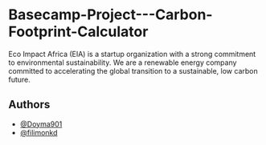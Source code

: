 # Basecamp-Project---Carbon-Footprint-Calculator
Eco Impact Africa (EIA) is a startup organization with a strong commitment to environmental sustainability.  We are a renewable energy company committed to accelerating the global transition to a sustainable, low carbon future.

## Authors

- [@Doyma901](https://www.github.com/Doyma901)
- [@filimonkd](https://www.github.com/filimonkd)